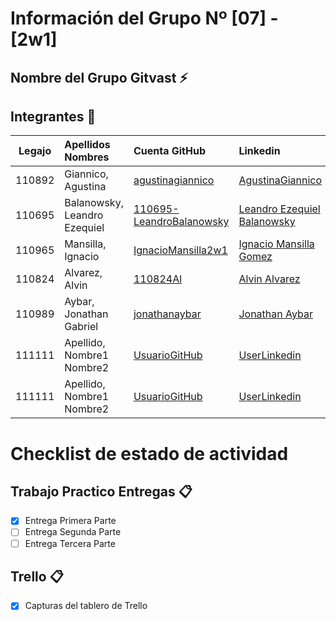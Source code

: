 # Información del Grupo Nº [07] - [2w1]



## Nombre del Grupo Gitvast :zap:

## Integrantes :busts_in_silhouette:

| Legajo | Apellidos Nombres         | Cuenta GitHub                                               | Linkedin                                                                                |
| :----: | :------------------------ | :---------------------------------------------------------- | :-------------------------------------------------------------------------------------- |
| 110892 | Giannico, Agustina        | [agustinagiannico](https://github.com/agustinagiannico)     | [AgustinaGiannico](https://www.linkedin.com/in/agustina-giannico-6b0a4418b/)            |
| 110695 | Balanowsky, Leandro Ezequiel | [110695-LeandroBalanowsky](https://github.com/110695-LeandroBalanowsky)| [Leandro Ezequiel Balanowsky](hhttps://www.linkedin.com/in/leandro-ezequiel-balanowsky-468293172/)                                                |
| 110965 | Mansilla, Ignacio         | [IgnacioMansilla2w1](https://github.com/IgnacioMansilla2w1) | [Ignacio Mansilla Gomez](https://www.linkedin.com/in/ignacio-mansilla-gomez-3502551a3/) |
| 110824 | Alvarez, Alvin |[110824Al](https://github.com/110824Al)|[Alvin Alvarez](https://www.linkedin.com/in/alvin-alvarez-6a65111b7/)|
| 110989 | Aybar, Jonathan Gabriel |[jonathanaybar](https://github.com/jonathanaybar)|[Jonathan Aybar](https://www.linkedin.com/in/jonathan-aybar-b1674712b/)|
| 111111 | Apellido, Nombre1 Nombre2 |[UsuarioGitHub](https://github.com/xxxx)|[UserLinkedin](https://ar.linkedin.com/)|
| 111111 | Apellido, Nombre1 Nombre2 |[UsuarioGitHub](https://github.com/xxxx)|[UserLinkedin](https://ar.linkedin.com/)|


# Checklist de estado de actividad

## Trabajo Practico Entregas :clipboard:

- [x] Entrega Primera Parte
- [ ] Entrega Segunda Parte
- [ ] Entrega Tercera Parte

## Trello :clipboard:

- [x] Capturas del tablero de Trello
